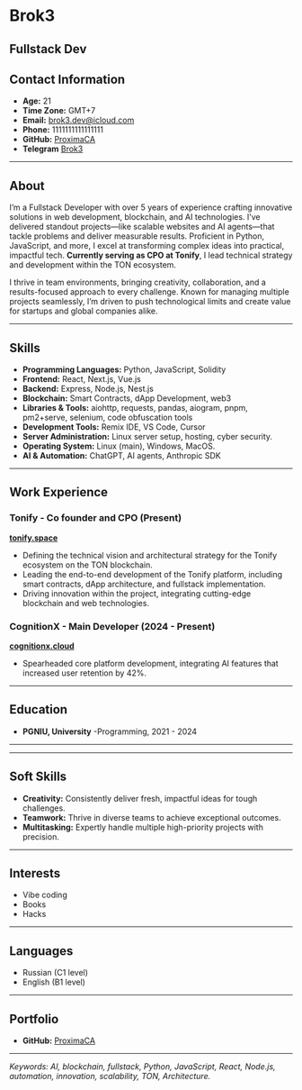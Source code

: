 #  Brok3
**Fullstack Dev**
---

## Contact Information
- **Age:** 21  
- **Time Zone:** GMT+7  
- **Email:** [brok3.dev@icloud.com](mailto:brok3.dev@icloud.com)  
- **Phone:** 1111111111111111  
- **GitHub:** [ProximaCA](https://github.com/ProximaCA)
- **Telegram** [Brok3](https://t.me/exhaustexe) 

---

## About
I’m a Fullstack Developer with over 5 years of experience crafting innovative solutions in web development, blockchain, and AI technologies. I’ve delivered standout projects—like scalable websites and AI agents—that tackle problems and deliver measurable results. Proficient in Python, JavaScript, and more, I excel at transforming complex ideas into practical, impactful tech. **Currently serving as CPO at Tonify**, I lead technical strategy and development within the TON ecosystem.

I thrive in team environments, bringing creativity, collaboration, and a results-focused approach to every challenge. Known for managing multiple projects seamlessly, I’m driven to push technological limits and create value for startups and global companies alike.

---

## Skills
- **Programming Languages:** Python, JavaScript, Solidity
- **Frontend:** React, Next.js, Vue.js  
- **Backend:** Express, Node.js, Nest.js  
- **Blockchain:** Smart Contracts, dApp Development, web3
- **Libraries & Tools:** aiohttp, requests, pandas, aiogram, pnpm, pm2+serve, selenium, code obfuscation tools 
- **Development Tools:** Remix IDE, VS Code, Cursor  
- **Server Administration:** Linux server setup, hosting, cyber security.
- **Operating System:** Linux (main), Windows, MacOS.
- **AI & Automation:** ChatGPT, AI agents, Anthropic SDK  

---

## Work Experience

### **Tonify** - Co founder and CPO (Present) 
[**tonify.space**](https://tonify.space)  

- Defining the technical vision and architectural strategy for the Tonify ecosystem on the TON blockchain.
- Leading the end-to-end development of the Tonify platform, including smart contracts, dApp architecture, and fullstack implementation.
- Driving innovation within the project, integrating cutting-edge blockchain and web technologies.

### **CognitionX** - Main Developer (2024 - Present)  
[**cognitionx.cloud**](https://cognitionx.cloud)  
- Spearheaded core platform development, integrating AI features that increased user retention by 42%.  

---

## Education
- **PGNIU, University** -Programming, 2021 - 2024  

---

---

## Soft Skills
- **Creativity:** Consistently deliver fresh, impactful ideas for tough challenges.  
- **Teamwork:** Thrive in diverse teams to achieve exceptional outcomes.  
- **Multitasking:** Expertly handle multiple high-priority projects with precision.  

---

## Interests
- Vibe coding  
- Books
- Hacks

---

## Languages
- Russian (C1 level)
- English (B1 level)  

---

## Portfolio
- **GitHub:** [ProximaCA](https://github.com/ProximaCA)  

---

*Keywords: AI, blockchain, fullstack, Python, JavaScript, React, Node.js, automation, innovation, scalability, TON, Architecture.*

